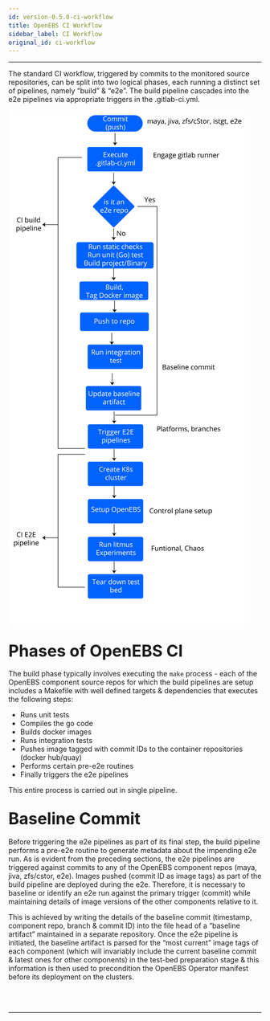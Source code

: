 ```yaml
---
id: version-0.5.0-ci-workflow
title: OpenEBS CI Workflow
sidebar_label: CI Workflow
original_id: ci-workflow
---
```

------

The standard CI workflow, triggered by commits to the monitored source repositories, 
can be split into two logical phases, each running a distinct set of pipelines, namely 
“build” & “e2e”. The build pipeline cascades into the e2e pipelines via appropriate 
triggers in the .gitlab-ci.yml. 

![ci-workflow](/docs/assets/ci-workflows/openebs_ci_workflow.svg)

## <font size="6">Phases of OpenEBS CI</font>

The build phase typically involves executing the `make` process - each of the OpenEBS 
component source repos for which the build pipelines are setup includes a Makefile with 
well defined targets & dependencies that executes the following steps:

- Runs unit tests 
- Compiles the go code 
- Builds docker images 
- Runs integration tests 
- Pushes image tagged with commit IDs to the container repositories (docker hub/quay)
- Performs certain pre-e2e routines 
- Finally triggers the e2e pipelines  

This entire process is carried out in single pipeline. 

## <font size="6">Baseline Commit</font>

Before triggering the e2e pipelines as part of its final step, the build pipeline performs 
a pre-e2e routine to generate metadata about the impending e2e run. As is evident from the 
preceding sections, the e2e pipelines are triggered against commits to any of the OpenEBS 
component repos (maya, jiva, zfs/cstor, e2e). Images pushed (commit ID as image tags) as 
part of the build pipeline are deployed during the e2e. Therefore, it is necessary to baseline 
or identify an e2e run against the primary trigger (commit) while maintaining details of 
image versions of the other components relative to it. 

This is achieved by writing the details of the baseline commit 
(timestamp, component repo, branch & commit ID) into the file head of a “baseline artifact” 
maintained in a separate repository. Once the e2e pipeline is initiated, the baseline 
artifact is parsed for the “most current” image tags of each component (which will invariably 
include the current baseline commit & latest ones for other components) in the test-bed 
preparation stage & this information is then used to precondition the OpenEBS Operator manifest 
before its deployment on the clusters.



<br>

<br>

<hr>

<br>

<br>





<!-- Hotjar Tracking Code for https://docs.openebs.io -->

<script>
    (function(h,o,t,j,a,r){
        h.hj=h.hj||function(){(h.hj.q=h.hj.q||[]).push(arguments)};
        h._hjSettings={hjid:1239116,hjsv:6};
        a=o.getElementsByTagName('head')[0];
        r=o.createElement('script');r.async=1;
        r.src=t+h._hjSettings.hjid+j+h._hjSettings.hjsv;
        a.appendChild(r);
    })(window,document,'https://static.hotjar.com/c/hotjar-','.js?sv=');
</script>


<!-- Global site tag (gtag.js) - Google Analytics -->

<script async src="https://www.googletagmanager.com/gtag/js?id=UA-92076314-12"></script>
<script>
  window.dataLayer = window.dataLayer || [];
  function gtag(){dataLayer.push(arguments);}
  gtag('js', new Date());

  gtag('config', 'UA-92076314-12');
</script>
